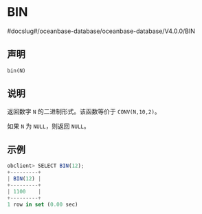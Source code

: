 BIN 
========================
#docslug#/oceanbase-database/oceanbase-database/V4.0.0/BIN


声明 
-----------------------

```unknow
bin(N)
```



说明 
-----------------------

返回数字 `N` 的二进制形式。该函数等价于 `CONV(N,10,2)`。

如果 `N` 为 `NULL`，则返回 `NULL`。

示例 
-----------------------

```javascript
obclient> SELECT BIN(12);
+---------+
| BIN(12) |
+---------+
| 1100    |
+---------+
1 row in set (0.00 sec)
```


